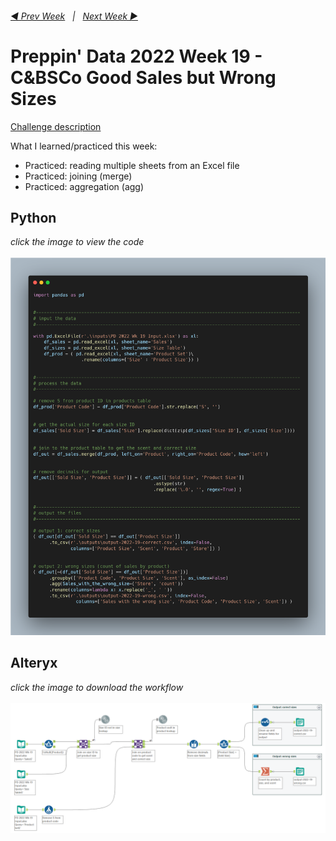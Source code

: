 <h6><a href="..\preppin-data-2022-18\README.md">◀  Prev Week</a>&nbsp;&nbsp;&nbsp;|&nbsp;&nbsp;&nbsp;<a href="..\preppin-data-2022-20\README.md">Next Week  ▶</a></h6>

# Preppin' Data 2022 Week 19 - C&BSCo Good Sales but Wrong Sizes

[Challenge description](https://preppindata.blogspot.com/2022/05/2022-week-19-c-good-sales-but-wrong.html)

What I learned/practiced this week:
* Practiced: reading multiple sheets from an Excel file
* Practiced: joining (merge)
* Practiced: aggregation (agg)

## Python
<i>click the image to view the code</i><br>
<br>
<a href="preppin-data-2022-19.py">
<img src="img-python-code-2022-19.png?raw=true" alt="Python code">
</a>

## Alteryx
<i>click the image to download the workflow</i><br>
<br>
<a href="preppin-data-2022-19.yxzp">
<img src="img-alteryx-2022-19.png?raw=true" alt="Alteryx workflow">
</a>
